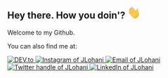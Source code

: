 <p align="center">
  
  <h2> Hey there. How you doin'? <img src="https://raw.githubusercontent.com/ABSphreak/ABSphreak/master/gifs/Hi.gif" width="30px"></h2>

  Welcome to my Github.
  
  You can also find me at:

  <a title="DEV.to" href="https://dev.to/jlohani">
        <img alt="DEV.to " src="https://cdn3.iconfinder.com/data/icons/logos-and-brands-adobe/512/84_Dev-512.png" width="50" height="50" />
  </a>
  <a title="Instagram" href="https://www.instagram.com/jayant.lohani/">
        <img alt="Instagram of JLohani" src="https://cdn4.iconfinder.com/data/icons/social-media-and-logos-11/32/Logo_Instagram-512.png" width="50" height="50" />
  </a>
  <a title="Email" href="mailto:lohanijayant123@gmail.com">
        <img alt="Email of JLohani" src="https://cdn4.iconfinder.com/data/icons/social-media-and-logos-11/32/Logo_Gmail_envelope_letter_email-512.png" width="50" height="50" />
  </a>
  <a title="Twitter" href="https://twitter.com/lohanijayant123">
        <img alt="Twitter handle of JLohani" src="https://cdn4.iconfinder.com/data/icons/social-media-and-logos-11/32/Logo_Twitter_bird-512.png" width="50" height="50" />
  </a>
  <a title="LinkedIn" href="https://www.linkedin.com/in/jayant-lohani-85486168/">
        <img alt="LinkedIn of JLohani" src="https://cdn4.iconfinder.com/data/icons/social-media-and-logos-11/32/Logo_LinkedIn-512.png" width="50" height="50" />
  </a>
</p>
